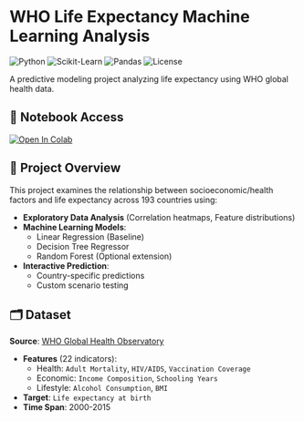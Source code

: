 # WHO Life Expectancy Machine Learning Analysis

![Python](https://img.shields.io/badge/python-3.8%2B-blue)
![Scikit-Learn](https://img.shields.io/badge/scikit--learn-1.2.2-orange)
![Pandas](https://img.shields.io/badge/pandas-1.5.3-red)
![License](https://img.shields.io/badge/license-MIT-green)

A predictive modeling project analyzing life expectancy using WHO global health data.

## 🔗 Notebook Access
[![Open In Colab](https://colab.research.google.com/assets/colab-badge.svg)](https://colab.research.google.com/drive/15hxxpbUrf02BXQtBmw_-7QZw4KjLdrp-?usp=drive_link)

## 📌 Project Overview
This project examines the relationship between socioeconomic/health factors and life expectancy across 193 countries using:
- **Exploratory Data Analysis** (Correlation heatmaps, Feature distributions)
- **Machine Learning Models**:
  - Linear Regression (Baseline)
  - Decision Tree Regressor
  - Random Forest (Optional extension)
- **Interactive Prediction**:
  - Country-specific predictions
  - Custom scenario testing

## 🗂️ Dataset
**Source**: [WHO Global Health Observatory](https://www.who.int/data/gho)
- **Features** (22 indicators):
  - Health: `Adult Mortality`, `HIV/AIDS`, `Vaccination Coverage`
  - Economic: `Income Composition`, `Schooling Years`
  - Lifestyle: `Alcohol Consumption`, `BMI`
- **Target**: `Life expectancy at birth`
- **Time Span**: 2000-2015


